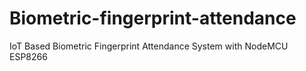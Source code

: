 # Biometric-fingerprint-attendance
IoT Based Biometric Fingerprint Attendance System with NodeMCU ESP8266


<p align="center">
  <a href='https://www.youtube.com/watch?v=VgXiMcbGwzQ'> </a>
</p>

